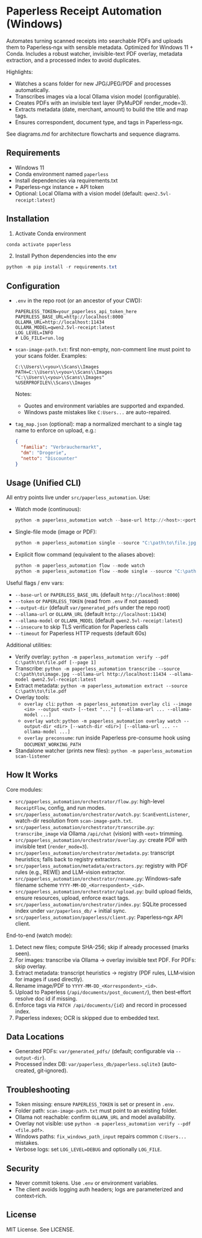 # Paperless Receipt Automation (Windows)

Automates turning scanned receipts into searchable PDFs and uploads them to Paperless‑ngx with sensible metadata. Optimized for Windows 11 + Conda. Includes a robust watcher, invisible-text PDF overlay, metadata extraction, and a processed index to avoid duplicates.

Highlights:
- Watches a scans folder for new JPG/JPEG/PDF and processes automatically.
- Transcribes images via a local Ollama vision model (configurable).
- Creates PDFs with an invisible text layer (PyMuPDF render_mode=3).
- Extracts metadata (date, merchant, amount) to build the title and map tags.
- Ensures correspondent, document type, and tags in Paperless‑ngx.

See diagrams.md for architecture flowcharts and sequence diagrams.

## Requirements

- Windows 11
- Conda environment named `paperless`
- Install dependencies via requirements.txt
- Paperless‑ngx instance + API token
- Optional: Local Ollama with a vision model (default: `qwen2.5vl-receipt:latest`)

## Installation

1) Activate Conda environment

```powershell
conda activate paperless
```

2) Install Python dependencies into the env

```powershell
python -m pip install -r requirements.txt
```

## Configuration

- `.env` in the repo root (or an ancestor of your CWD):

  ```env
  PAPERLESS_TOKEN=your_paperless_api_token_here
  PAPERLESS_BASE_URL=http://localhost:8000
  OLLAMA_URL=http://localhost:11434
  OLLAMA_MODEL=qwen2.5vl-receipt:latest
  LOG_LEVEL=INFO
  # LOG_FILE=run.log
  ```

- `scan-image-path.txt`: first non-empty, non-comment line must point to your scans folder. Examples:

  ```text
  C:\\Users\\<you>\\Scans\\Images
  PATH=C:\\Users\\<you>\\Scans\\Images
  "C:\\Users\\<you>\\Scans\\Images"
  %USERPROFILE%\\Scans\\Images
  ```

  Notes:
  - Quotes and environment variables are supported and expanded.
  - Windows paste mistakes like `C:Users...` are auto-repaired.

- `tag_map.json` (optional): map a normalized merchant to a single tag name to enforce on upload, e.g.:

  ```json
  {
    "familia": "Verbrauchermarkt",
    "dm": "Drogerie",
    "netto": "Discounter"
  }
  ```

## Usage (Unified CLI)

All entry points live under `src/paperless_automation`. Use:

- Watch mode (continuous):

  ```powershell
  python -m paperless_automation watch --base-url http://<host>:<port>
  ```

- Single-file mode (image or PDF):

  ```powershell
  python -m paperless_automation single --source "C:\path\to\file.jpg" --base-url http://<host>:<port>
  ```

- Explicit flow command (equivalent to the aliases above):

  ```powershell
  python -m paperless_automation flow --mode watch
  python -m paperless_automation flow --mode single --source "C:\path\to\file.pdf"
  ```

Useful flags / env vars:
- `--base-url` or `PAPERLESS_BASE_URL` (default `http://localhost:8000`)
- `--token` or `PAPERLESS_TOKEN` (read from `.env` if not passed)
- `--output-dir` (default `var/generated_pdfs` under the repo root)
- `--ollama-url` or `OLLAMA_URL` (default `http://localhost:11434`)
- `--ollama-model` or `OLLAMA_MODEL` (default `qwen2.5vl-receipt:latest`)
- `--insecure` to skip TLS verification for Paperless calls
- `--timeout` for Paperless HTTP requests (default 60s)

Additional utilities:
- Verify overlay: `python -m paperless_automation verify --pdf C:\path\to\file.pdf [--page 1]`
- Transcribe: `python -m paperless_automation transcribe --source C:\path\to\image.jpg --ollama-url http://localhost:11434 --ollama-model qwen2.5vl-receipt:latest`
- Extract metadata: `python -m paperless_automation extract --source C:\path\to\file.pdf`
- Overlay tools:
  - `overlay cli`: `python -m paperless_automation overlay cli --image <in> --output <out> [--text "..."] [--ollama-url ... --ollama-model ...]`
  - `overlay watch`: `python -m paperless_automation overlay watch --output-dir <dir> [--watch-dir <dir>] [--ollama-url ... --ollama-model ...]`
  - `overlay preconsume`: run inside Paperless pre-consume hook using `DOCUMENT_WORKING_PATH`
- Standalone watcher (prints new files): `python -m paperless_automation scan-listener`

## How It Works

Core modules:
- `src/paperless_automation/orchestrator/flow.py`: high-level `ReceiptFlow`, config, and run modes.
- `src/paperless_automation/orchestrator/watch.py`: `ScanEventListener`, watch-dir resolution from `scan-image-path.txt`.
- `src/paperless_automation/orchestrator/transcribe.py`: `transcribe_image` via Ollama `/api/chat` (vision) with `<eot>` trimming.
- `src/paperless_automation/orchestrator/overlay.py`: create PDF with invisible text (`render_mode=3`).
- `src/paperless_automation/orchestrator/metadata.py`: transcript heuristics; falls back to registry extractors.
- `src/paperless_automation/metadata/extractors.py`: registry with PDF rules (e.g., REWE) and LLM-vision extractor.
- `src/paperless_automation/orchestrator/rename.py`: Windows-safe filename scheme `YYYY-MM-DD_<Korrespondent>_<id>`.
- `src/paperless_automation/orchestrator/upload.py`: build upload fields, ensure resources, upload, enforce exact tags.
- `src/paperless_automation/orchestrator/index.py`: SQLite processed index under `var/paperless_db/` + initial sync.
- `src/paperless_automation/paperless/client.py`: Paperless‑ngx API client.

End-to-end (watch mode):
1) Detect new files; compute SHA-256; skip if already processed (marks seen).
2) For images: transcribe via Ollama → overlay invisible text PDF. For PDFs: skip overlay.
3) Extract metadata: transcript heuristics → registry (PDF rules, LLM‑vision for images if used directly).
4) Rename image/PDF to `YYYY-MM-DD_<Korrespondent>_<id>`.
5) Upload to Paperless (`/api/documents/post_document/`), then best‑effort resolve doc id if missing.
6) Enforce tags via `PATCH /api/documents/{id}` and record in processed index.
7) Paperless indexes; OCR is skipped due to embedded text.

## Data Locations

- Generated PDFs: `var/generated_pdfs/` (default; configurable via `--output-dir`).
- Processed index DB: `var/paperless_db/paperless.sqlite3` (auto-created, git‑ignored).

## Troubleshooting

- Token missing: ensure `PAPERLESS_TOKEN` is set or present in `.env`.
- Folder path: `scan-image-path.txt` must point to an existing folder.
- Ollama not reachable: confirm `OLLAMA_URL` and model availability.
- Overlay not visible: use `python -m paperless_automation verify --pdf <file.pdf>`.
- Windows paths: `fix_windows_path_input` repairs common `C:Users...` mistakes.
- Verbose logs: set `LOG_LEVEL=DEBUG` and optionally `LOG_FILE`.

## Security

- Never commit tokens. Use `.env` or environment variables.
- The client avoids logging auth headers; logs are parameterized and context‑rich.

## License

MIT License. See LICENSE.

